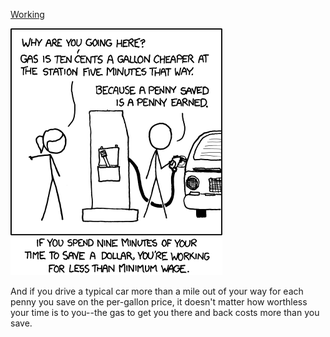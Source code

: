 [Working](https://xkcd.com/951)

![Working](./random_comic.png)

And if you drive a typical car more than a mile out of your way for each penny you save on the per-gallon price, it doesn't matter how worthless your time is to you--the gas to get you there and back costs more than you save.

